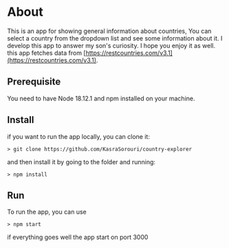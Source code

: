 # About
This is an app for showing general information about countries, You can select a country from the dropdown list and see some information about it.
I develop this app to answer my son's curiosity. I hope you enjoy it as well.
this app fetches data from [https://restcountries.com/v3.1](https://restcountries.com/v3.1).

## Prerequisite 
You need to have Node 18.12.1 and npm installed on your machine.

## Install
if you want to run the app locally, you can clone it:
```
> git clone https://github.com/KasraSorouri/country-explorer
```
and then install it by going to the folder and running: 
```
> npm install 
```

## Run
To run the app, you can use 
```
> npm start 
```
if everything goes well the app start on port 3000
